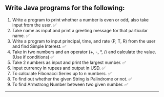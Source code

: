 ## Write Java programs for the following:

1. Write a program to print whether a number is even or odd, also take
   input from the user. ✅
2. Take name as input and print a greeting message for that particular name. ✅
3. Write a program to input principal, time, and rate (P, T, R) from the user and
   find Simple Interest. ✅
4. Take in two numbers and an operator (+, -, *, /) and calculate the value.
   (Use if conditions) ✅
5. Take 2 numbers as input and print the largest number. ✅
6. Input currency in rupees and output in USD. ✅
7. To calculate Fibonacci Series up to n numbers. ✅
8. To find out whether the given String is Palindrome or not. ✅
9. To find Armstrong Number between two given number. ✅

---
